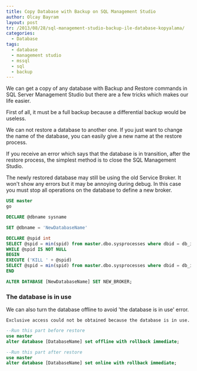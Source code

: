 ```yaml
---
title: Copy Database with Backup on SQL Management Studio
author: Olcay Bayram
layout: post
tr: /2013/08/28/sql-management-studio-backup-ile-database-kopyalama/
categories:
  - Database
tags:
  - database
  - management studio
  - mssql
  - sql
  - backup
---
```

We can get a copy of any database with Backup and Restore commands in SQL Server Management Studio but there are a few tricks which makes our life easier.

First of all, it must be a full backup because a differential backup would be useless.

We can not restore a database to another one. If you just want to change the name of the database, you can easily give a new name at the restore process.

If you receive an error which says that the database is in transition, after the restore process, the simplest method is to close the SQL Management Studio.

The newly restored database may still be using the old Service Broker. It won't show any errors but it may be annoying during debug.
In this case you must stop all operations on the database to define a new broker.

```sql
USE master
go

DECLARE @dbname sysname

SET @dbname = 'NewDatabaseName'

DECLARE @spid int
SELECT @spid = min(spid) from master.dbo.sysprocesses where dbid = db_id(@dbname)
WHILE @spid IS NOT NULL
BEGIN
EXECUTE ('KILL ' + @spid)
SELECT @spid = min(spid) from master.dbo.sysprocesses where dbid = db_id(@dbname) AND spid > @spid
END

ALTER DATABASE [NewDatabaseName] SET NEW_BROKER;
```

### The database is in use

We can also turn the database offline to avoid 'the database is in use' error.

`Exclusive access could not be obtained because the database is in use.`

```sql
--Run this part before restore
use master
alter database [DatabaseName] set offline with rollback immediate;

--Run this part after restore
use master
alter database [DatabaseName] set online with rollback immediate;
```